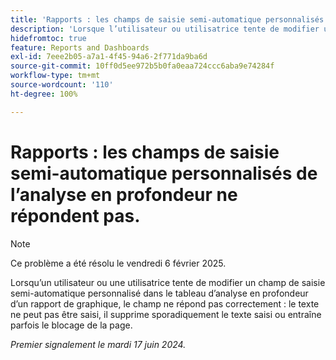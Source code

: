 ```yaml
---
title: 'Rapports : les champs de saisie semi-automatique personnalisés de l’analyse en profondeur ne répondent pas.'
description: 'Lorsque l’utilisateur ou utilisatrice tente de modifier un champ de saisie semi-automatique personnalisé dans le tableau d’analyse en profondeur d’un rapport de graphique, le champ ne répond pas correctement : le texte ne peut pas être saisi, il supprime sporadiquement le texte saisi ou entraîne parfois le blocage de la page.'
hidefromtoc: true
feature: Reports and Dashboards
exl-id: 7eee2b05-a7a1-4f45-94a6-2f771da9ba6d
source-git-commit: 10ff0d5ee972b5b0fa0eaa724ccc6aba9e74284f
workflow-type: tm+mt
source-wordcount: '110'
ht-degree: 100%

---
```


# Rapports : les champs de saisie semi-automatique personnalisés de l’analyse en profondeur ne répondent pas.

>[!NOTE]
>
>Ce problème a été résolu le vendredi 6 février 2025.

Lorsqu’un utilisateur ou une utilisatrice tente de modifier un champ de saisie semi-automatique personnalisé dans le tableau d’analyse en profondeur d’un rapport de graphique, le champ ne répond pas correctement : le texte ne peut pas être saisi, il supprime sporadiquement le texte saisi ou entraîne parfois le blocage de la page.

_Premier signalement le mardi 17 juin 2024._
